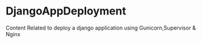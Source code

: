 # DjangoAppDeployment
Content Related to deploy a django application using Gunicorn,Supervisor &amp; Nginx
